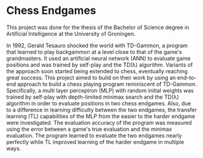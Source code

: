# Chess Endgames

This project was done for the thesis of the Bachelor of Science degree in Artificial Intelligence at the University of Groningen.

In 1992, Gerald Tesauro shocked the world with TD-Gammon, a program that learned to play backgammon at a level close to that of the game's grandmasters. It used an artificial neural network (ANN) to evaluate game positions and was trained by self-play and the TD(λ) algorithm. Variants of the approach soon started being extended to chess, eventually reaching great success. This project aimed to build on their work by using an end-to-end approach to build a chess playing program reminiscent of TD-Gammon. Specifically, a multi layer perceptron (MLP) with random initial weights was trained by self-play with depth-limited minimax search and the TD(λ) algorithm in order to evaluate positions in two chess endgames. Also, due to a difference in learning difficulty between the two endgames, the transfer learning (TL) capabilities of the MLP from the easier to the harder endgame were investigated. The evaluation accuracy of the program was measured using the error between a game's true evaluation and the minimax evaluation. The program learned to evaluate the two endgames nearly perfectly while TL improved learning of the harder endgame in multiple ways.
